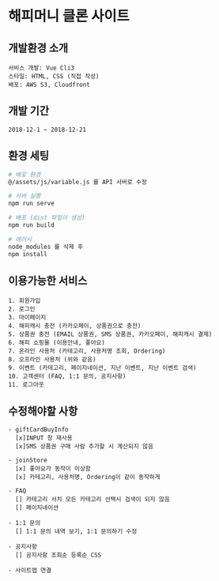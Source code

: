 
# 해피머니 클론 사이트

## 개발환경 소개
```
서비스 개발: Vue Cli3
스타일: HTML, CSS (직접 작성)
배포: AWS S3, Cloudfront
```

## 개발 기간
`2018-12-1 ~ 2018-12-21`

## 환경 세팅
```bash
# 배포 환경
@/assets/js/variable.js 를 API 서버로 수정

# 서버 실행
npm run serve

# 배포 (dist 파일이 생성)
npm run build

# 에러시
node_modules 를 삭제 후
npm install

```

## 이용가능한 서비스
```
1. 회원가입
2. 로그인
3. 마이페이지
4. 해피캐시 충전 (카카오페이, 상품권으로 충전)
5. 상품권 충전 (EMAIL 상품권, SMS 상품권, 카카오페이, 해피캐시 결제)
6. 해피 쇼핑몰 (이용안내, 좋아요)
7. 온라인 사용처 (카테고리, 사용처명 조회, Ordering)
8. 오프라인 사용처 (위와 같음)
9. 이벤트 (카테고리, 페이지네이션, 지난 이벤트, 지난 이벤트 검색)
10. 고객센터 (FAQ, 1:1 문의, 공지사항)
11. 로그아웃
```

## 수정해야할 사항
```
- giftCardBuyInfo
  [x]INPUT 창 재사용
  [x]SMS 상품권 구매 사람 추가할 시 계산되지 않음
  
- joinStore
  [x] 좋아요가 동작이 이상함
  [x] 카테고리, 사용처명, Ordering이 같이 동작하게
  
- FAQ
  [] 카테고리 서치 모든 카테고리 선택시 검색이 되지 않음
  [] 페이지네이션
  
- 1:1 문의
  [] 1:1 문의 내역 보기, 1:1 문의하기 수정
  
- 공지사항
  [] 공지사항 조회순 등록순 CSS
  
- 사이트맵 연결
```

